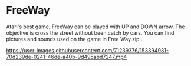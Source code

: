 # FreeWay
Atari's best game, FreeWay can be played with UP and DOWN arrow. The objective is cross the street without been catch by cars. 
You can find pictures and sounds used on the game in Free Way.zip .





https://user-images.githubusercontent.com/71239376/153394931-70d239de-0241-46de-a40b-9d495abd7247.mp4






